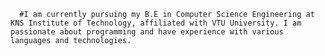       #I am currently pursuing my B.E in Computer Science Engineering at KNS Institute of Technology, affiliated with VTU University. I am passionate about programming and have experience with various languages and technologies.
